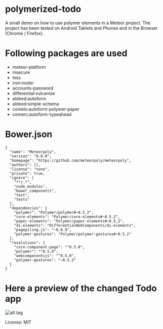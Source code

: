 # polymerized-todo

A small demo on how to use polymer elements in a Meteor project. The project has been tested on Android Tablets and Phones and in the Browser (Chrome / Firefox).

# Following packages are used

  - meteor-platform
  - insecure
  - less
  - iron:router
  - accounts-password
  - differential:vulcanize
  - aldeed:autoform
  - aldeed:simple-schema
  - conielo:autoform-polymer-paper
  - comerc:autoform-typeahead

# Bower.json
```
{
  "name": "Meteorpoly",
  "version": "0.0.0",
  "homepage": "https://github.com/meteorpoly/meteorpoly",
  "authors": [],
  "license": "none",
  "private": true,
  "ignore": [
    "**/.*",
    "node_modules",
    "bower_components",
    "test",
    "tests"
  ],
  "dependencies": {
    "polymer": "Polymer/polymer#~0.5.2",
    "core-elements": "Polymer/core-elements#~0.5.2",
    "paper-elements": "Polymer/paper-elements#~0.5.2",
    "di-elements": "DifferentialWebComponents/di-elements",
    "pagepiling.js": "~0.0.9",
    "polymer-gestures": "Polymer/polymer-gestures#~0.5.2"
  },
  "resolutions": {
    "core-component-page": "^0.5.0",
    "polymer": "^0.5.0",
    "webcomponentsjs": "^0.5.0",
    "polymer-gestures": "~0.5.2"
  }
}
```
# Here a preview of the changed Todo app

![alt tag](https://raw.github.com/meteorpoly/polymerized-todo/master/demoscreenshot.png)

License: MIT
